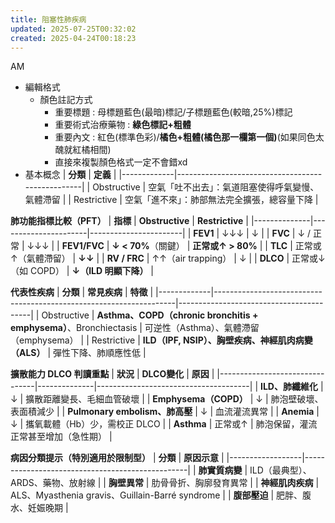 ```yaml
---
title: 阻塞性肺疾病
updated: 2025-07-25T00:32:02
created: 2025-04-24T00:18:23
---
```


AM

- 編輯格式
  - 顏色註記方式
    - 重要標題 : 母標題藍色(最暗)標記/子標題藍色(較暗,25%)標記
    - 重要術式治療藥物 : **綠色標記+粗體**
    - 重要內文 : 紅色(標準色彩)/**橘色+粗體(橘色那一欄第一個)**(如果同色太醜就紅橘相間)
    - 直接來複製顏色格式一定不會錯xd
- 基本概念
| **分類**    | **定義**                                         |
|-------------|--------------------------------------------------|
| Obstructive | 空氣「吐不出去」：氣道阻塞使得呼氣變慢、氣體滯留 |
| Restrictive | 空氣「進不來」：肺部無法完全擴張，總容量下降     |

**肺功能指標比較（PFT）**
| **指標**     | **Obstructive**      | **Restrictive**       |
|--------------|----------------------|-----------------------|
| **FEV1**     | ↓↓↓                  | ↓                     |
| **FVC**      | ↓ / 正常             | ↓↓↓                   |
| **FEV1/FVC** | **↓ \< 70%**（關鍵） | **正常或↑ \> 80%**    |
| **TLC**      | 正常或↑（氣體滯留）  | **↓↓**                |
| **RV / FRC** | ↑↑（air trapping）   | ↓                     |
| **DLCO**     | 正常或↓（如 COPD）   | **↓（ILD 明顯下降）** |

**代表性疾病**
| **分類**    | **常見疾病**                                                       | **特徵**                                |
|-------------|--------------------------------------------------------------------|-----------------------------------------|
| Obstructive | **Asthma、COPD（chronic bronchitis + emphysema）**、Bronchiectasis | 可逆性（Asthma）、氣體滯留（emphysema） |
| Restrictive | **ILD（IPF, NSIP）、胸壁疾病、神經肌肉病變（ALS）**                | 彈性下降、肺順應性低                    |

**擴散能力 DLCO 判讀重點**
| **狀況**                       | **DLCO變化** | **原因**                             |
|--------------------------------|--------------|--------------------------------------|
| **ILD、肺纖維化**              | ↓            | 擴散距離變長、毛細血管破壞           |
| **Emphysema（COPD）**          | ↓            | 肺泡壁破壞、表面積減少               |
| **Pulmonary embolism、肺高壓** | ↓            | 血流灌流異常                         |
| **Anemia**                     | ↓            | 攜氧載體（Hb）少，需校正 DLCO        |
| **Asthma**                     | 正常或↑      | 肺泡保留，灌流正常甚至增加（急性期） |

**病因分類提示（特別適用於限制型）**
| **分類**         | **原因示意**                                    |
|------------------|-------------------------------------------------|
| **肺實質病變**   | ILD（最典型）、ARDS、藥物、放射線               |
| **胸壁異常**     | 肋骨骨折、胸廓發育異常                          |
| **神經肌肉疾病** | ALS、Myasthenia gravis、Guillain-Barré syndrome |
| **腹部壓迫**     | 肥胖、腹水、妊娠晚期                            |
